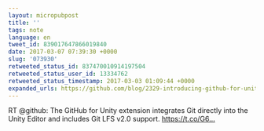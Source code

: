 ```yaml
---
layout: micropubpost
title: ''
tags: note
language: en
tweet_id: 839017647866019840
date: 2017-03-07 07:39:30 +0000
slug: '073930'
retweeted_status_id: 837470010914197504
retweeted_status_user_id: 13334762
retweeted_status_timestamp: 2017-03-03 01:09:44 +0000
expanded_urls: https://github.com/blog/2329-introducing-github-for-unity
---
```

RT @github: The GitHub for Unity extension integrates Git directly into the Unity Editor and includes Git LFS v2.0 support. https://t.co/G6…
